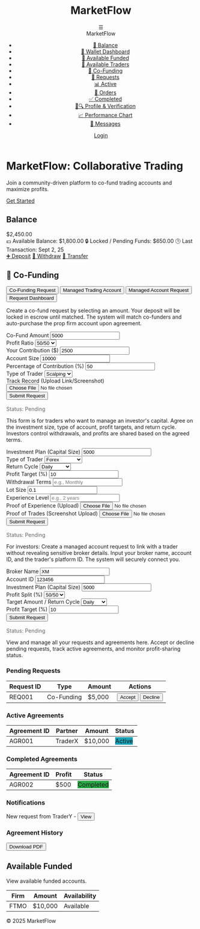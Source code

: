 <!DOCTYPE html>
<html lang="en">
<head>
    <meta charset="UTF-8">
    <meta name="viewport" content="width=device-width, initial-scale=1.0">
    <title>MarketFlow - Wallet Dashboard</title>
    <link rel="stylesheet" href="https://cdnjs.cloudflare.com/ajax/libs/font-awesome/6.4.2/css/all.min.css">
    <style>
        /* CSS Variables (unchanged) */
        :root {
            --primary: #0a1f44;
            --secondary: #d4af37;
            --light-bg: #f9f9f9;
            --white: #fff;
            --text: #333;
            --shadow: rgba(0,0,0,0.1);
            --green: #28a745;
            --red: #dc3545;
        }

 /* Global Styles (unchanged) */
        body {
            font-family: 'Segoe UI', sans-serif;
            background: var(--light-bg);
            color: var(--text);
            margin: 0;
            padding: 0;
            line-height: 1.6;
            overflow-x: hidden;
        }

 /* Header Styles (unchanged) */
        header {
            background: #4a2626;
            color: var(--white);
            padding: 1rem;
            display: flex;
            justify-content: space-between;
            align-items: center;
            box-shadow: 0 2px 5px var(--shadow);
            position: sticky;
            top: 0;
            z-index: 100;
        }

  .header-title h1 {
            margin: 0;
            font-size: 1.5rem;
        }

  nav {
            display: flex;
            align-items: center;
            gap: 1rem;
        }

 .hamburger {
            font-size: 1.5rem;
            cursor: pointer;
            position: relative;
        }

.hamburger-menu {
            display: none;
            position: absolute;
            top: 100%;
            right: 0;
            width: 250px;
            background: var(--white);
            padding: 1rem;
            border-right: 1px solid #eee;
            box-shadow: 2px 2px 5px var(--shadow);
            z-index: 60;
        }

 .hamburger.active .hamburger-menu {
            display: block;
        }

.hamburger .brand {
            font-size: 1.2rem;
            font-weight: bold;
            margin-bottom: 1rem;
            text-align: center;
        }

   .hamburger-menu ul {
            list-style: none;
            padding: 0;
        }

.hamburger-menu ul li a {
            display: flex;
            align-items: center;
            padding: 0.5rem;
            color: var(--text);
            text-decoration: none;
        }

  .hamburger-menu ul li a:hover {
            background: var(--light-bg);
            border-radius: 5px;
        }

 .btn {
            padding: 0.5rem 1rem;
            border: none;
            border-radius: 20px;
            cursor: pointer;
            text-decoration: none;
            display: inline-flex;
            align-items: center;
            gap: 0.5rem;
        }

 .btn-primary {
            background: var(--secondary);
            color: var(--primary);
        }

  .btn-success {
            background: var(--green);
            color: var(--white);
        }

 .btn-danger {
            background: var(--red);
            color: var(--white);
        }

  .btn:hover {
            opacity: 0.9;
        }

   /* Main Content */
        .main-content {
            padding: 2rem;
        }

  section {
            background: var(--white);
            padding: 1.5rem;
            border-radius: 10px;
            box-shadow: 0 2px 5px var(--shadow);
            margin-bottom: 2rem;
        }

  /* Wallet Dashboard */
        .wallet-tabs {
            display: flex;
            gap: 1rem;
            margin-bottom: 1.5rem;
        }

  .tab-button {
            padding: 0.75rem 1.5rem;
            border: none;
            border-radius: 5px;
            cursor: pointer;
            background: var(--light-bg);
            font-weight: bold;
        }

 .tab-button.active {
            background: var(--secondary);
            color: var(--white);
        }

 .tab-content {
            display: none;
        }

  .tab-content.active {
            display: block;
        }

  .balance-overview {
            margin-bottom: 1.5rem;
        }

  .balance-overview div {
            margin-bottom: 0.5rem;
        }

 .method-card {
            background: var(--light-bg);
            padding: 1rem;
            border-radius: 10px;
            cursor: pointer;
            text-align: center;
            flex: 1;
        }

 .method-card.active {
            background: var(--secondary);
            color: var(--white);
        }

  .form-group {
            margin-bottom: 1rem;
        }

 .form-group label {
            display: block;
            margin-bottom: 0.25rem;
        }

 .form-group input, .form-group select {
            width: 100%;
            padding: 0.5rem;
            border: 1px solid #ccc;
            border-radius: 5px;
        }

   .copy-btn {
            background: var(--primary);
            color: var(--white);
            padding: 0.25rem 0.5rem;
            border: none;
            border-radius: 5px;
            cursor: pointer;
            margin-left: 0.5rem;
        }

  .copy-btn:hover {
            opacity: 0.9;
        }

 .confirm-btn, .submit-btn {
            background: var(--green);
            color: var(--white);
            padding: 0.75rem 1.5rem;
            font-size: 1rem;
            border: none;
            border-radius: 20px;
            cursor: pointer;
            width: 100%;
        }

  .confirm-btn:hover, .submit-btn:hover {
            opacity: 0.9;
        }

  .transactions-table th, .transactions-table td {
            padding: 0.5rem;
            text-align: left;
            border-bottom: 1px solid #ccc;
        }

 .transactions-table th {
            background: var(--primary);
            color: var(--white);
        }

   .status {
            padding: 0.25rem 0.5rem;
            border-radius: 5px;
            color: var(--white);
            font-size: 0.875rem;
        }

 .status-pending { background: #ffc107; }
        .status-active { background: #17a2b8; }
        .status-completed { background: var(--green); }

   /* Responsive Design */
        @media (max-width: 768px) {
            .wallet-tabs, .deposit-methods, .withdrawal-methods {
                flex-direction: column;
            }
        }
    </style>
</head>
<body>
    <header>
        <div class="header-title">
            <h1>MarketFlow</h1>
        </div>
        <nav>
            <div class="hamburger" onclick="toggleMenu()">
                ☰
                <div class="hamburger-menu">
                    <div class="brand">MarketFlow</div>
                    <ul>
                        <li><a href="#balance"><span role="img" aria-label="bank">🏦</span> Balance</a></li>
                        <li><a href="#wallet"><span role="img" aria-label="wallet">💼</span> Wallet Dashboard</a></li>
                        <li><a href="#available-funded"><span role="img" aria-label="briefcase">💼</span> Available Funded</a></li>
                        <li><a href="#available-traders"><span role="img" aria-label="people">👥</span> Available Traders</a></li>
                        <li><a href="#co-funding"><span role="img" aria-label="handshake">🤝</span> Co-Funding</a></li>
                        <li><a href="#requests"><span role="img" aria-label="envelope">📩</span> Requests</a></li>
                        <li><a href="#active"><span role="img" aria-label="chart">📊</span> Active</a></li>
                        <li><a href="#orders"><span role="img" aria-label="document">📑</span> Orders</a></li>
                        <li><a href="#completed"><span role="img" aria-label="check">✅</span> Completed</a></li>
                        <li><a href="#profile-verification"><span role="img" aria-label="user-id">👤🔍</span> Profile & Verification</a></li>
                        <li><a href="#performance-chart"><span role="img" aria-label="graph">📈</span> Performance Chart</a></li>
                        <li><a href="#messages"><span role="img" aria-label="speech">💬</span> Messages</a></li>
                    </ul>
                </div>
            </div>
            <a href="#" id="auth-btn" class="btn btn-primary">Login</a>
        </nav>
    </header>
  <div id="home-content">
        <div class="hero">
            <h1>MarketFlow: Collaborative Trading</h1>
            <p>Join a community-driven platform to co-fund trading accounts and maximize profits.</p>
            <a href="#" class="btn btn-primary" onclick="login()">Get Started</a>
        </div>
    </div>

 <div id="dashboard-content" class="hidden">
        <div class="dashboard">
            <main class="main-content">
                <!-- Balance Section (unchanged) -->
                <section id="balance">
                    <h2>Balance</h2>
                    <div class="wallet-overview">
                        <div class="main-balance">$2,450.00</div>
                        <div class="sub-row">
                            <span><span role="img" aria-label="money">💵</span> Available Balance: $1,800.00</span>
                            <span><span role="img" aria-label="lock">🔒</span> Locked / Pending Funds: $650.00</span>
                            <span><span role="img" aria-label="clock">🕒</span> Last Transaction: Sept 2, 25</span>
                        </div>
                    </div>
                    <div class="quick-actions">
                        <a href="#deposit" class="btn"><span role="img" aria-label="plus">➕</span> Deposit</a>
                        <a href="#withdraw" class="btn"><span role="img" aria-label="withdraw">💸</span> Withdraw</a>
                        <a href="#transfer" class="btn"><span role="img" aria-label="transfer">🔄</span> Transfer</a>
                    </div>
                </section>
 <!-- Wallet Dashboard (unchanged) -->
                <section id="wallet">
                    <!-- Existing Deposit and Withdrawal tabs remain unchanged -->
                    <div id="deposit-tab" class="tab-content active">
                        <!-- Existing deposit content -->
                    </div>
                    <div id="withdraw-tab" class="tab-content">
                        <!-- Existing withdrawal content -->
                    </div>
                </section>
 <!-- Co-Funding Section -->
                <section id="co-funding" class="tab-content">
                    <h2>🤝 Co-Funding</h2>
                    <div class="wallet-tabs">
                        <button class="tab-button active" onclick="showTab('co-fund-request')">Co-Funding Request</button>
                        <button class="tab-button" onclick="showTab('managed-trading')">Managed Trading Account</button>
                        <button class="tab-button" onclick="showTab('managed-account')">Managed Account Request</button>
                        <button class="tab-button" onclick="showTab('requests-dashboard')">Request Dashboard</button>
                    </div>
 <!-- Co-Funding Request Tab -->
                    <div id="co-fund-request-tab" class="tab-content active">
                        <p>Create a co-fund request by selecting an amount. Your deposit will be locked in escrow until matched. The system will match co-funders and auto-purchase the prop firm account upon agreement.</p>
                        <form id="coFundForm">
                            <div class="form-group">
                                <label for="co-fund-amount">Co-Fund Amount</label>
                                <input type="number" id="co-fund-amount" placeholder="e.g., $5k" value="5000">
                            </div>
                            <div class="form-group">
                                <label for="profit-ratio">Profit Ratio</label>
                                <select id="profit-ratio">
                                    <option value="50/50">50/50</option>
                                    <option value="60/40">60/40</option>
                                    <option value="70/30">70/30</option>
                                </select>
                            </div>
                            <div class="form-group">
                                <label for="your-contribution">Your Contribution ($)</label>
                                <input type="number" id="your-contribution" placeholder="e.g., $2500" value="2500">
                            </div>
                            <div class="form-group">
                                <label for="account-size">Account Size</label>
                                <input type="number" id="account-size" placeholder="e.g., $10k" value="10000">
                            </div>
                            <div class="form-group">
                                <label for="percentage-contribution">Percentage of Contribution (%)</label>
                                <input type="number" id="percentage-contribution" placeholder="e.g., 50" value="50">
                            </div>
                            <div class="form-group">
                                <label for="trader-type">Type of Trader</label>
                                <select id="trader-type">
                                    <option value="scalping">Scalping</option>
                                    <option value="swing">Swing</option>
                                    <option value="algo">Algo</option>
                                </select>
                            </div>
                            <div class="form-group">
                                <label for="track-record">Track Record (Upload Link/Screenshot)</label>
                                <input type="file" id="track-record">
                            </div>
                            <button type="button" class="confirm-btn" onclick="submitCoFundRequest()">Submit Request</button>
                            <div class="status-tracker" style="margin-top: 1rem; color: #666;">Status: <span class="status status-pending">Pending</span></div>
                        </form>
                    </div>
  <!-- Managed Trading Account Tab (Placeholder) -->
                    <div id="managed-trading-tab" class="tab-content">
                        <p>This form is for traders who want to manage an investor's capital. Agree on the investment size, type of account, profit targets, and return cycle. Investors control withdrawals, and profits are shared based on the agreed terms.</p>
                        <form id="managedTradingForm">
                            <div class="form-group">
                                <label for="investment-plan">Investment Plan (Capital Size)</label>
                                <input type="number" id="investment-plan" placeholder="e.g., $5k" value="5000">
                            </div>
                            <div class="form-group">
                                <label for="trader-type-managed">Type of Trader</label>
                                <select id="trader-type-managed">
                                    <option value="forex">Forex</option>
                                    <option value="stocks">Stocks</option>
                                    <option value="crypto">Crypto</option>
                                    <option value="commodities">Commodities</option>
                                    <option value="all">All</option>
                                </select>
                            </div>
                            <div class="form-group">
                                <label for="return-cycle">Return Cycle</label>
                                <select id="return-cycle">
                                    <option value="daily">Daily</option>
                                    <option value="weekly">Weekly</option>
                                    <option value="monthly">Monthly</option>
                                    <option value="long-term">Long-term</option>
                                </select>
                            </div>
                            <div class="form-group">
                                <label for="profit-target">Profit Target (%)</label>
                                <input type="number" id="profit-target" placeholder="e.g., 10" value="10">
                            </div>
                            <div class="form-group">
                                <label for="withdrawal-terms">Withdrawal Terms</label>
                                <input type="text" id="withdrawal-terms" placeholder="e.g., Monthly">
                            </div>
                            <div class="form-group">
                                <label for="lot-size">Lot Size</label>
                                <input type="number" id="lot-size" placeholder="e.g., 0.1" value="0.1">
                            </div>
                            <div class="form-group">
                                <label for="experience-level">Experience Level</label>
                                <input type="text" id="experience-level" placeholder="e.g., 2 years">
                            </div>
                            <div class="form-group">
                                <label for="proof-experience">Proof of Experience (Upload)</label>
                                <input type="file" id="proof-experience">
                            </div>
                            <div class="form-group">
                                <label for="proof-trades">Proof of Trades (Screenshot Upload)</label>
                                <input type="file" id="proof-trades">
                            </div>
                            <button type="button" class="confirm-btn" onclick="submitManagedTradingRequest()">Submit Request</button>
                            <div class="status-tracker" style="margin-top: 1rem; color: #666;">Status: <span class="status status-pending">Pending</span></div>
                        </form>
                    </div>
  <!-- Managed Account Request Tab (Placeholder) -->
                    <div id="managed-account-tab" class="tab-content">
                        <p>For investors: Create a managed account request to link with a trader without revealing sensitive broker details. Input your broker name, account ID, and the trader's platform ID. The system will securely connect you.</p>
                        <form id="managedAccountForm">
                            <div class="form-group">
                                <label for="broker-name">Broker Name</label>
                                <input type="text" id="broker-name" placeholder="e.g., XM" value="XM">
                            </div>
                            <div class="form-group">
                                <label for="account-id">Account ID</label>
                                <input type="text" id="account-id" placeholder="e.g., 123456" value="123456">
                            </div>
                            <div class="form-group">
                                <label for="investment-plan-managed">Investment Plan (Capital Size)</label>
                                <input type="number" id="investment-plan-managed" placeholder="e.g., $5k" value="5000">
                            </div>
                            <div class="form-group">
                                <label for="profit-split">Profit Split (%)</label>
                                <select id="profit-split">
                                    <option value="50/50">50/50</option>
                                    <option value="60/40">60/40</option>
                                    <option value="70/30">70/30</option>
                                </select>
                            </div>
                            <div class="form-group">
                                <label for="target-cycle">Target Amount / Return Cycle</label>
                                <select id="target-cycle">
                                    <option value="daily">Daily</option>
                                    <option value="weekly">Weekly</option>
                                    <option value="monthly">Monthly</option>
                                </select>
                            </div>
                            <div class="form-group">
                                <label for="profit-target-managed">Profit Target (%)</label>
                                <input type="number" id="profit-target-managed" placeholder="e.g., 10" value="10">
                            </div>
                            <button type="button" class="confirm-btn" onclick="submitManagedAccountRequest()">Submit Request</button>
                            <div class="status-tracker" style="margin-top: 1rem; color: #666;">Status: <span class="status status-pending">Pending</span></div>
                        </form>
                    </div>
 <!-- Request Dashboard Tab (Placeholder) -->
                    <div id="requests-dashboard-tab" class="tab-content">
                        <p>View and manage all your requests and agreements here. Accept or decline pending requests, track active agreements, and monitor profit-sharing status.</p>
                        <div class="dashboard-features">
                            <h3>Pending Requests</h3>
                            <table class="transactions-table">
                                <thead>
                                    <tr>
                                        <th>Request ID</th>
                                        <th>Type</th>
                                        <th>Amount</th>
                                        <th>Actions</th>
                                    </tr>
                                </thead>
                                <tbody>
                                    <tr>
                                        <td>REQ001</td>
                                        <td>Co-Funding</td>
                                        <td>$5,000</td>
                                        <td>
                                            <button class="btn btn-success" onclick="acceptRequest('REQ001')">Accept</button>
                                            <button class="btn btn-danger" onclick="declineRequest('REQ001')">Decline</button>
                                        </td>
                                    </tr>
                                </tbody>
                            </table>

  <h3>Active Agreements</h3>
                            <table class="transactions-table">
                                <thead>
                                    <tr>
                                        <th>Agreement ID</th>
                                        <th>Partner</th>
                                        <th>Amount</th>
                                        <th>Status</th>
                                    </tr>
                                </thead>
                                <tbody>
                                    <tr>
                                        <td>AGR001</td>
                                        <td>TraderX</td>
                                        <td>$10,000</td>
                                        <td><span class="status status-active">Active</span></td>
                                    </tr>
                                </tbody>
                            </table>

 <h3>Completed Agreements</h3>
                            <table class="transactions-table">
                                <thead>
                                    <tr>
                                        <th>Agreement ID</th>
                                        <th>Profit</th>
                                        <th>Status</th>
                                    </tr>
                                </thead>
                                <tbody>
                                    <tr>
                                        <td>AGR002</td>
                                        <td>$500</td>
                                        <td><span class="status status-completed">Completed</span></td>
                                    </tr>
                                </tbody>
                            </table>

<h3>Notifications</h3>
                            <p>New request from TraderY - <button class="btn btn-primary" onclick="viewNotification()">View</button></p>

   <h3>Agreement History</h3>
                            <button class="btn btn-primary" onclick="downloadHistory()">Download PDF</button>
                        </div>
                    </div>
                </section>
 <!-- Other sections (unchanged) -->
                <section id="available-funded">
                    <h2>Available Funded</h2>
                    <p>View available funded accounts.</p>
                    <table>
                        <thead>
                            <tr>
                                <th>Firm</th>
                                <th>Amount</th>
                                <th>Availability</th>
                            </tr>
                        </thead>
                        <tbody>
                            <tr>
                                <td>FTMO</td>
                                <td>$10,000</td>
                                <td>Available</td>
                            </tr>
                        </tbody>
                    </table>
                </section>
            </main>
        </div>
    </div>

 <footer>
        <p>&copy; 2025 MarketFlow</p>
    </footer>

 <script>
        let isLoggedIn = false;

        function updateUI() {
            const homeContent = document.getElementById('home-content');
            const dashboardContent = document.getElementById('dashboard-content');
            const authBtn = document.getElementById('auth-btn');

            if (isLoggedIn) {
                homeContent.classList.add('hidden');
                dashboardContent.classList.remove('hidden');
                authBtn.textContent = 'Logout';
                authBtn.onclick = logout;
            } else {
                homeContent.classList.remove('hidden');
                dashboardContent.classList.add('hidden');
                authBtn.textContent = 'Login';
                authBtn.onclick = login;
            }
        }

        function toggleMenu() {
            const hamburger = document.querySelector('.hamburger');
            hamburger.classList.toggle('active');
        }

        function login() {
            isLoggedIn = true;
            updateUI();
        }

        function logout() {
            isLoggedIn = false;
            updateUI();
        }

        // Tab Switching
        function showTab(tab) {
            document.querySelectorAll('.tab-button').forEach(btn => btn.classList.remove('active'));
            document.querySelectorAll(`.wallet-tabs .tab-button[onclick="showTab('${tab}')"]`).forEach(btn => btn.classList.add('active'));

            document.querySelectorAll('.tab-content').forEach(content => content.classList.remove('active'));
            document.getElementById(`${tab}-tab`).classList.add('active');
        }

        // Placeholder functions for form submissions
        function submitCoFundRequest() {
            if (confirm('Submit Co-Funding Request?')) {
                alert('Request submitted successfully! Status: Pending');
            }
        }

        function submitManagedTradingRequest() {
            if (confirm('Submit Managed Trading Request?')) {
                alert('Request submitted successfully! Status: Pending');
            }
        }

        function submitManagedAccountRequest() {
            if (confirm('Submit Managed Account Request?')) {
                alert('Request submitted successfully! Status: Pending');
            }
        }

        function acceptRequest(id) {
            alert(`Accepted request ${id}!`);
        }

        function declineRequest(id) {
            alert(`Declined request ${id}!`);
        }

        function viewNotification() {
            alert('Viewing notification...');
        }

        function downloadHistory() {
            alert('Downloading agreement history as PDF...');
        }

        window.onload = () => {
            login();
        };
    </script>
</body>
</html>

